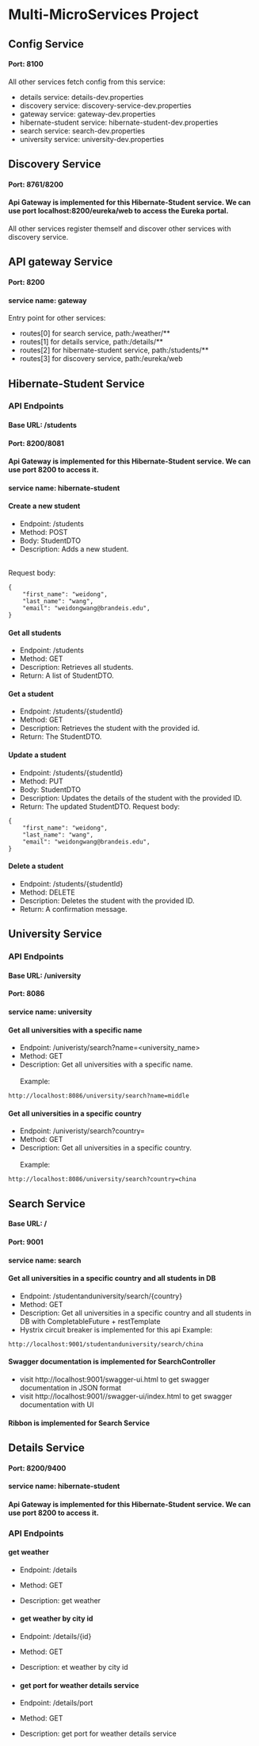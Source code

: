 # Multi-MicroServices Project

## Config Service
#### Port: 8100
All other services fetch config from this service: 
- details service: details-dev.properties
- discovery service: discovery-service-dev.properties
- gateway service: gateway-dev.properties
- hibernate-student service: hibernate-student-dev.properties
- search service: search-dev.properties
- university service: university-dev.properties

## Discovery Service
#### Port: 8761/8200
#### Api Gateway is implemented for this Hibernate-Student service. We can use port localhost:8200/eureka/web to access the Eureka portal.
All other services register themself and discover other services with discovery service.

## API gateway Service
#### Port: 8200
#### service name: gateway
Entry point for other services:
- routes[0] for search service, path:/weather/**
- routes[1] for details service, path:/details/**
- routes[2] for hibernate-student service, path:/students/**
- routes[3] for discovery service, path:/eureka/web

## Hibernate-Student Service

### API Endpoints

#### Base URL: /students
#### Port: 8200/8081
#### Api Gateway is implemented for this Hibernate-Student service. We can use port 8200 to access it.
#### service name: hibernate-student

#### Create a new student
- Endpoint: /students
- Method: POST
- Body: StudentDTO
- Description: Adds a new student.<br><br>

Request body:
```
{
    "first_name": "weidong",
    "last_name": "wang",
    "email": "weidongwang@brandeis.edu",
}
```
#### Get all students
- Endpoint: /students
- Method: GET
- Description: Retrieves all students.
- Return: A list of StudentDTO.

#### Get a student
- Endpoint: /students/{studentId}
- Method: GET
- Description: Retrieves the student with the provided id.
- Return: The StudentDTO.

#### Update a student
- Endpoint: /students/{studentId}
- Method: PUT
- Body: StudentDTO
- Description: Updates the details of the student with the provided ID.
- Return: The updated StudentDTO.
Request body:
```
{
    "first_name": "weidong",
    "last_name": "wang",
    "email": "weidongwang@brandeis.edu",
}
```

#### Delete a student
- Endpoint: /students/{studentId}
- Method: DELETE
- Description: Deletes the student with the provided ID.
- Return: A confirmation message.
  
## University Service

### API Endpoints
#### Base URL: /university
#### Port: 8086
#### service name: university

#### Get all universities with a specific name
- Endpoint: /univeristy/search?name=<university_name>
- Method: GET
- Description: Get all universities with a specific name.<br><br>
Example:
```
http://localhost:8086/university/search?name=middle
```

#### Get all universities in a specific country
- Endpoint: /univeristy/search?country=<country>
- Method: GET
- Description: Get all universities in a specific country.<br><br>
Example:
```
http://localhost:8086/university/search?country=china
```

## Search Service
#### Base URL: /
#### Port: 9001
#### service name: search


#### Get all universities in a specific country and all students in DB
- Endpoint: /studentanduniversity/search/{country}
- Method: GET
- Description: Get all universities in a specific country and all students in DB with CompletableFuture + restTemplate
- Hystrix circuit breaker is implemented for this api
Example:
```
http://localhost:9001/studentanduniversity/search/china
```

#### Swagger documentation is implemented for SearchController
- visit http://localhost:9001/swagger-ui.html to get swagger documentation in JSON format
- visit http://localhost:9001//swagger-ui/index.html to get swagger documentation with UI


#### Ribbon is implemented for Search Service

## Details Service
#### Port: 8200/9400
#### service name: hibernate-student
#### Api Gateway is implemented for this Hibernate-Student service. We can use port 8200 to access it.

### API Endpoints

#### get weather

- Endpoint: /details
- Method: GET
- Description: get weather

- #### get weather by city id
- Endpoint: /details/{id}
- Method: GET
- Description: et weather by city id


- #### get port for weather details service
- Endpoint: /details/port
- Method: GET
- Description: get port for weather details service
